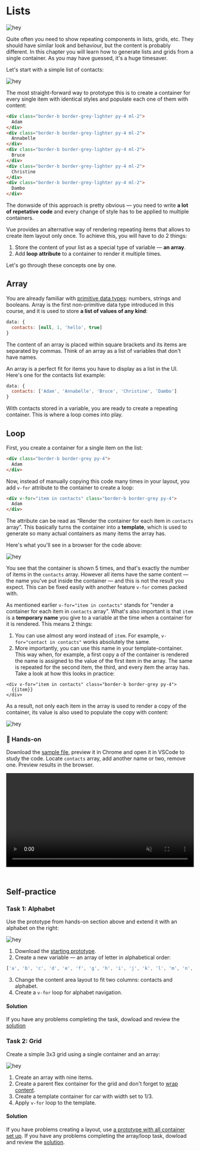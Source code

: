 # Lists

![hey](./media/lists-diagram-1.png)
<!-- todo: a nice illustration with a list and a grid / maybe real-world examples, but probably no -->

Quite often you need to show repeating components in lists, grids, etc. They should have similar look and behaviour, but the content is probably different. In this chapter you will learn how to generate lists and grids from a single container. As you may have guessed, it's a huge timesaver. 

Let's start with a simple list of contacts:

![hey](./media/lists-wireframes-1.png)

The most straight-forward way to prototype this is to create a container for every single item with identical styles and populate each one of them with content:

```html
<div class="border-b border-grey-lighter py-4 ml-2">
  Adam
</div>
<div class="border-b border-grey-lighter py-4 ml-2">
  Annabelle
</div>
<div class="border-b border-grey-lighter py-4 ml-2">
  Bruce
</div>
<div class="border-b border-grey-lighter py-4 ml-2">
  Christine
</div>
<div class="border-b border-grey-lighter py-4 ml-2">
  Dambo
</div>
```

The donwside of this approach is pretty obvious — you need to write **a lot of repetative code** and every change of style has to be applied to multiple containers.

Vue provides an alternative way of rendering repeating items that allows to create item layout only once. To achieve this, you will have to do 2 things:

1. Store the content of your list as a special type of variable — **an array**.
2. Add **loop attribute** to a container to render it multiple times.

Let's go through these concepts one by one.

## Array

You are already familiar with [primitive data types](./../Data/README.md): numbers, strings and booleans. Array is the first non-primitive data type introduced in this course, and it is used to store **a list of values of any kind**:

```js
data: {
  contacts: [null, 1, 'hello', true]
}
```

The content of an array is placed within square brackets and its items are separated by commas. Think of an array as a list of variables that don't have names.
<!-- todo: maybe say: Kinda, but will get to that in the next lesson. -->

An array is a perfect fit for items you have to display as a list in the UI. Here's one for the contacts list example:

```js
data: {
  contacts: ['Adam', 'Annabelle', 'Bruce', 'Christine', 'Dambo']
}
```

With contacts stored in a variable, you are ready to create a repeating container. This is where a loop comes into play.


## Loop

First, you create a container for a single item on the list:

```html
<div class="border-b border-grey py-4">
  Adam
</div>
```

Now, instead of manually copying this code many times in your layout, you add `v-for` attribute to the container to create a loop:

```html
<div v-for="item in contacts" class="border-b border-grey py-4">
  Adam
</div>
```

The attribute can be read as “Render the container for each item in `contacts` array”. This basically turns the container into a **template**, which is used to generate so many actual containers as many items the array has.

Here's what you'll see in a browser for the code above: 

![hey](./media/lists-wireframes-2.png)

You see that the container is shown 5 times, and that's exactly the number of items in the `contacts` array. However all items have the same content — the name you've put inside the container — and this is not the result you expect. This can be fixed easily with another feature `v-for` comes packed with.

As mentioned earlier `v-for="item in contacts"` stands for "render a container for each item in `contacts` array". What's also important is that `item` is a **temporary name** you give to a variable at the time when a container for it is rendered. This means 2 things:
1. You can use almost any word instead of `item`. For example, `v-for="contact in contacts"` works absolutely the same.
2. More importantly, you can use this name in your template-container. This way when, for example, a first copy a of the container is rendered the name is assigned to the value of the first item in the array. The same is repeated for the second item, the third, and every item the array has. Take a look at how this looks in practice:

```vue
<div v-for="item in contacts" class="border-b border-grey py-4">
  {{item}}
</div>
```

As a result, not only each item in the array is used to render a copy of the container, its value is also used to populate the copy with content:

![hey](./media/lists-wireframes-1.png)

<!-- todo: maybe an animation of how rendering works (see notepad) -->

### 👐 Hands-on

Download the [sample file](./../../../course-files/interaction-basics/lists-contacts-1.html.zip), preview it in Chrome and open it in VSCode to study the code. Locate `contacts` array, add another name or two, remove one. Preview results in the browser.

<video width="100%" controls autoplay muted style="margin-top: 0px; margin-bottom: 24px;">
  <source src="./media/list-loop-1.mp4" type="video/mp4">
</video>

## Self-practice

### Task 1: Alphabet

Use the prototype from hands-on section above and extend it with an alphabet on the right:

![hey](./media/lists-wireframes-3.png)

1. Download the [starting prototype](./../../../course-files/interaction-basics/lists-contacts-1.html.zip).
2. Create a new variable — an array of letter in alphabetical order: 
```js
['a', 'b', 'c', 'd', 'e', 'f', 'g', 'h', 'i', 'j', 'k', 'l', 'm', 'n', 'o', 'p', 'q', 'r', 's', 't', 'u', 'v', 'w', 'x', 'y', 'z']
```
3. Change the content area layout to fit two columns: contacts and alphabet.
4. Create a `v-for` loop for alphabet navigation.

#### Solution

If you have any problems completing the task, dowload and review the [solution](./../../../course-files/interaction-basics/lists-contacts-2.html.zip)


### Task 2: Grid

Create a simple 3x3 grid using a single container and an array:

![hey](./media/lists-wireframes-4.png)

1. Create an array with nine items.
2. Create a parent flex container for the grid and don't forget to [wrap content](./../../LayoutBasics/Flex/direction-and-wrap.html#flex-wrap).
3. Create a template container for car with width set to 1/3.
4. Apply `v-for` loop to the template.

#### Solution

If you have problems creating a layout, use [a prototype with all container set up](./../../../course-files/interaction-basics/lists-task-2-start.html.zip). If you have any problems completing the array/loop task, dowload and review the [solution](./../../../course-files/interaction-basics/lists-task-2-end.html.zip).